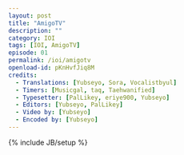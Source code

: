 ```yaml
---
layout: post
title: "AmigoTV"
description: ""
category: IOI
tags: [IOI, AmigoTV]
episode: 01
permalink: /ioi/amigotv
openload-id: pKnHvfJiq8M
credits:
  - Translations: [Yubseyo, Sora, Vocalistbyul]
  - Timers: [Musicgal, taq, Taehwanified]
  - Typesetter: [PalLikey, eriye900, Yubseyo]
  - Editors: [Yubseyo, PalLikey]
  - Video by: [Yubseyo]
  - Encoded by: [Yubseyo]
---
```

{% include JB/setup %}
